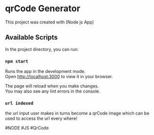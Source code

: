 # qrCode Generator

This project was created with [Node js App]
## Available Scripts

In the project directory, you can run:

### `npm start`

Runs the app in the development mode.\
Open [http://localhost:3000](http://localhost:3000) to view it in your browser.

The page will reload when you make changes.\
You may also see any lint errors in the console.

### `url indexed`

the url input user makes in turns become a qrCode image
which can be used to access the url every where!


#NODE
#JS
#QrCode